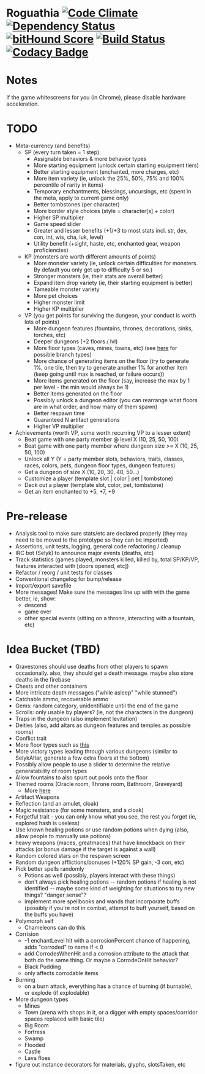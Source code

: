 # Roguathia [![Code Climate](https://codeclimate.com/github/seiyria/Roguathia/badges/gpa.svg)](https://codeclimate.com/github/seiyria/Roguathia) [![Dependency Status](https://gemnasium.com/seiyria/Roguathia.svg)](https://gemnasium.com/seiyria/Roguathia) [![bitHound Score](https://www.bithound.io/github/seiyria/Roguathia/badges/score.svg)](https://www.bithound.io/github/seiyria/Roguathia) [![Build Status](https://travis-ci.org/seiyria/Roguathia.svg)](https://travis-ci.org/seiyria/Roguathia) [![Codacy Badge](https://www.codacy.com/project/badge/7d38b1b793bb4cec862debe3af85f851)](https://www.codacy.com/app/seiyria/Roguathia)

# Notes
If the game whitescreens for you (in Chrome), please disable hardware acceleration.

# TODO
* Meta-currency (and benefits)
  * SP (every turn taken = 1 step)
    * Assignable behaviors & more behavior types
    * More starting equipment (unlock certain starting equipment tiers)
    * Better starting equipment (enchanted, more charges, etc)
    * More item variety (ie, unlock the 25%, 50%, 75% and 100% percentile of rarity in items)
    * Temporary enchantments, blessings, uncursings, etc (spent in the meta, apply to current game only)
    * Better tombstones (per character)
    * More border style choices (style = character[s] + color)
    * Higher SP multiplier
    * Game speed slider
    * Greater and lesser benefits (+1/+3 to most stats incl. str, dex, con, int, wis, cha, luk, level)
    * Utility benefit (+sight, haste, etc, enchanted gear, weapon proficiencies)
  * KP (monsters are worth different amounts of points)
    * More monster variety (ie, unlock certain difficulties for monsters. By default you only get up to difficulty 5 or so.)
    * Stronger monsters (ie, their stats are overall better)
    * Expand item drop variety (ie, their starting equipment is better)
    * Tameable monster variety
    * More pet choices
    * Higher monster limit
    * Higher KP multiplier
  * VP (you get points for surviving the dungeon, your conduct is worth lots of points)
    * More dungeon features (fountains, thrones, decorations, sinks, torches, etc)
    * Deeper dungeons (+2 floors / lvl)
    * More floor types (caves, mines, towns, etc) (see [here](http://crawl.chaosforge.org/Dungeon_branches) for possible branch types)
    * More chance of generating items on the floor (try to generate 1%, one tile, then try to generate another 1% for another item (keep going until max is reached, or failure occurs))
    * More items generated on the floor (say, increase the max by 1 per level - the min would always be 1)
    * Better items generated on the floor
    * Possibly unlock a dungeon editor (you can rearrange what floors are in what order, and how many of them spawn)
    * Better respawn time
    * Guaranteed N artifact generations
    * Higher VP multiplier
* Achievements (worth VP, some worth recurring VP to a lesser extent)
  * Beat game with one party member @ level X (10, 25, 50, 100)
  * Beat game with one party member where dungeon size >= X (10, 25, 50, 100)
  * Unlock all Y (Y = party member slots, behaviors, traits, classes, races, colors, pets, dungeon floor types, dungeon features)
  * Get a dungeon of size X (10, 20, 30, 40, 50...)
  * Customize a player (template slot | color | pet | tombstone)
  * Deck out a player (template slot, color, pet, tombstone)
  * Get an item enchanted to +5, +7, +9

# Pre-release
* Analysis tool to make sure stats/etc are declared properly (they may need to be moved to the prototype so they can be imported)
* Assertions, unit tests, logging, general code refactoring / cleanup
* IRC bot (Selyk) to announce major events (deaths, etc)
* Track statistics (games played, monsters killed, killed by, total SP/KP/VP, features interacted with [doors opened, etc])
* Refactor / reorg / unit tests for classes
* Conventional changelog for bump/release
* Import/export savefile
* More messages! Make sure the messages line up with with the game better, ie, show:
  * descend
  * game over
  * other special events (sitting on a throne, interacting with a fountain, etc)

# Idea Bucket (TBD)
* Gravestones should use deaths from other players to spawn occasionally. also, they should get a death message. maybe also store deaths in the firebase
* Chests and other containers
* More intricate death messages ("while asleep" "while stunned")
* Catchable ammo, recoverable ammo
* Gems: random category, unidentifiable until the end of the game
* Scrolls: only usable by players? (ie, not the characters in the dungeon)
* Traps in the dungeon (also implement levitation)
* Deities (also, add altars as dungeon features and temples as possible rooms)
* Conflict trait
* More floor types such as [this](http://www.gamasutra.com/blogs/AAdonaac/20150903/252889/Procedural_Dungeon_Generation_Algorithm.php)
* More victory types leading through various dungeons (similar to SelykAltar, generate a few extra floors at the bottom)
* Possibly allow people to use a slider to determine the relative generatability of room types
* Allow fountains to also spurt out pools onto the floor
* Themed rooms (Oracle room, Throne room, Bathroom, Graveyard)
  * More [here](https://nethackwiki.com/wiki/Special_room)
* Artifact Weapons
* Reflection (and an amulet, cloak)
* Magic resistance (for some monsters, and a cloak)
* Forgetful trait - you can only know what you see, the rest you forget (ie, explored hash is useless)
* Use known healing potions or use random potions when dying (also, allow people to manually use potions)
* heavy weapons (maces, greatmaces) that have knockback on their attacks (or bonus damage if the target is against a wall)
* Random colored stars on the respawn screen
* Random dungeon afflictions/bonuses (+120% SP gain, -3 con, etc)
* Pick better spells randomly
  * Potions as well (possibly, players interact with these things)
  * don't always pick healing potions -- random potions if healing is not identified -- maybe some kind of weighting for situations to try new things? "danger sense"?
  * implement more spellbooks and wands that incorporate buffs (possibly if you're not in combat, attempt to buff yourself, based on the buffs you have)
* Polymorph self
  * Chameleons can do this
* Corrision
  * -1 enchantLevel hit with a corrosionPercent chance of happening, adds "corroded" to name if < 0
  * add CorrodesWhenHit and a corrosion attribute to the attack that both do the same thing. Or maybe a CorrodeOnHit behavior?
  * Black Pudding
  * only affects corrodable items
* Burning
  * on a burn attack, everything has a chance of burning (if burnable), or explode (if explodable)
* More dungeon types
  * Mines
  * Town (arena with shops in it, or a digger with empty spaces/corridor spaces replaced with basic tile)
  * Big Room
  * Fortress
  * Swamp
  * Flooded
  * Castle
  * Lava floes
* figure out instance decorators for materials, glyphs, slotsTaken, etc
